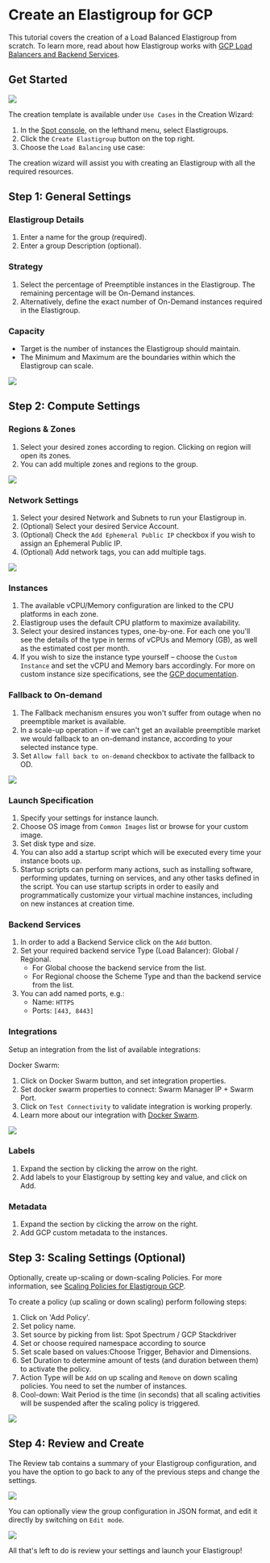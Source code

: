 # Create an Elastigroup for GCP

This tutorial covers the creation of a Load Balanced Elastigroup from scratch. To learn more, read about how Elastigroup works with [GCP Load Balancers and Backend Services](elastigroup/features/gcp/gcp-load-balancers-backend-services.md).

## Get Started

<img src="/elastigroup/_media/gettingstarted-eg-gcp-01.png" />

The creation template is available under `Use Cases` in the Creation Wizard:

1. In the [Spot console](https://console.spotinst.com/), on the lefthand menu, select Elastigroups.
2. Click the `Create Elastigroup` button on the top right.
3. Choose the `Load Balancing` use case:

The creation wizard will assist you with creating an Elastigroup with all the required resources.

## Step 1: General Settings

### Elastigroup Details

1. Enter a name for the group (required).
2. Enter a group Description (optional).

### Strategy

1. Select the percentage of Preemptible instances in the Elastigroup. The remaining percentage will be On-Demand instances.
2. Alternatively, define the exact number of On-Demand instances required in the Elastigroup.

### Capacity

- Target is the number of instances the Elastigroup should maintain.
- The Minimum and Maximum are the boundaries within which the Elastigroup can scale.

<img src="/elastigroup/_media/gettingstarted-eg-gcp-02.png" />

## Step 2: Compute Settings

### Regions & Zones

1. Select your desired zones according to region. Clicking on region will open its zones.
2. You can add multiple zones and regions to the group.

<img src="/elastigroup/_media/gettingstarted-eg-gcp-03.png" />

### Network Settings

1. Select your desired Network and Subnets to run your Elastigroup in.
2. (Optional) Select your desired Service Account.
3. (Optional) Check the `Add Ephemeral Public IP` checkbox if you wish to assign an Ephemeral Public IP.
4. (Optional) Add network tags, you can add multiple tags.

<img src="/elastigroup/_media/gettingstarted-eg-gcp-04.png" />

### Instances

1. The available vCPU/Memory configuration are linked to the CPU platforms in each zone.
2. Elastigroup uses the default CPU platform to maximize availability.
3. Select your desired instances types, one-by-one. For each one you'll see the details of the type in terms of vCPUs and Memory (GB), as well as the estimated cost per month.
4. If you wish to size the instance type yourself – choose the `Custom Instance` and set the vCPU and Memory bars accordingly. For more on custom instance size specifications, see the [GCP documentation](https://cloud.google.com/compute/docs/machine-types).

### Fallback to On-demand

1. The Fallback mechanism ensures you won't suffer from outage when no preemptible market is available.
2. In a scale-up operation – if we can't get an available preemptible market we would fallback to an on-demand instance, according to your selected instance type.
3. Set `Allow fall back to on-demand` checkbox to activate the fallback to OD.

<img src="/elastigroup/_media/gettingstarted-eg-gcp-05.png" />

### Launch Specification

1. Specify your settings for instance launch.
2. Choose OS image from `Common Images` list or browse for your custom image.
3. Set disk type and size.
4. You can also add a startup script which will be executed every time your instance boots up.
5. Startup scripts can perform many actions, such as installing software, performing updates, turning on services, and any other tasks defined in the script. You can use startup scripts in order to easily and programmatically customize your virtual machine instances, including on new instances at creation time.

### Backend Services

1. In order to add a Backend Service click on the `Add` button.
2. Set your required backend service Type (Load Balancer): Global / Regional.
   - For Global choose the backend service from the list.
   - For Regional choose the Scheme Type and than the backend service from the list.
3. You can add named ports, e.g.:
   - Name: `HTTPS`
   - Ports: `[443, 8443]`

### Integrations

Setup an integration from the list of available integrations:

Docker Swarm:

1. Click on Docker Swarm button, and set integration properties.
2. Set docker swarm properties to connect: Swarm Manager IP + Swarm Port.
3. Click on `Test Connectivity` to validate integration is working properly.
4. Learn more about our integration with [Docker Swarm](elastigroup/tools-integrations/docker-swarm/).

<img src="/elastigroup/_media/gettingstarted-eg-gcp-06.png" />

### Labels

1. Expand the section by clicking the arrow on the right.
2. Add labels to your Elastigroup by setting key and value, and click on Add.

### Metadata

1. Expand the section by clicking the arrow on the right.
2. Add GCP custom metadata to the instances.

## Step 3: Scaling Settings (Optional)

Optionally, create up-scaling or down-scaling Policies. For more information, see [Scaling Policies for Elastigroup GCP](elastigroup/features/gcp/scaling-policies-for-gcp-elastigroup.md).

To create a policy (up scaling or down scaling) perform following steps:

1. Click on 'Add Policy'.
2. Set policy name.
3. Set source by picking from list: Spot Spectrum / GCP Stackdriver
4. Set or choose required namespace according to source
5. Set scale based on values:Choose Trigger, Behavior and Dimensions.
6. Set Duration to determine amount of tests (and duration between them) to activate the policy.
7. Action Type will be `Add` on up scaling and `Remove` on down scaling policies. You need to set the number of instances.
8. Cool-down: Wait Period is the time (in seconds) that all scaling activities will be suspended after the scaling policy is triggered.

<img src="/elastigroup/_media/gettingstarted-eg-gcp-07.png" />

## Step 4: Review and Create

The Review tab contains a summary of your Elastigroup configuration, and you have the option to go back to any of the previous steps and change the settings.

<img src="/elastigroup/_media/gettingstarted-eg-gcp-08.png" />

You can optionally view the group configuration in JSON format, and edit it directly by switching on `Edit mode`.

<img src="/elastigroup/_media/gettingstarted-eg-gcp-09.png" />

All that's left to do is review your settings and launch your Elastigroup!
